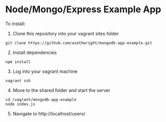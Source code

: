 # Node/Mongo/Express Example App

To install:

1. Clone this repository into your vagrant sites folder

```
git clone https://github.com/asethwright/mongodb-app-example.git
```

2. Install dependencies

```
npm install
```

3. Log into your vagrant machine

```
vagrant ssh
```

4. Move to the shared folder and start the server

```
cd /vagrant/mongodb-app-example
node index.js
```

5. Navigate to http://localhost/users/


